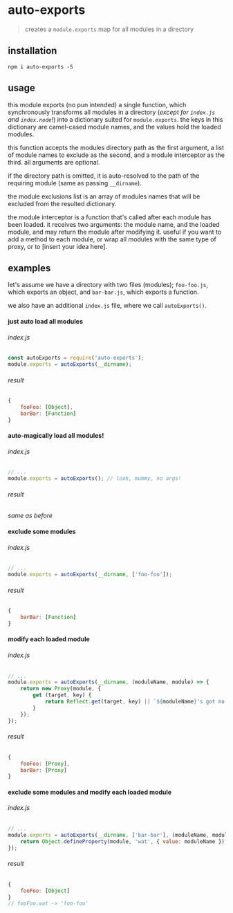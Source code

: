 # auto-exports

> creates a `module.exports` map for all modules in a directory


## installation

```shell
npm i auto-exports -S
```


## usage

this module exports (no pun intended) a single function, which 
synchronously transforms all modules in a directory (*except for 
`index.js` and `index.node`!*) into a dictionary suited for `module.exports`. 
the keys in this dictionary are camel-cased module names, and the values 
hold the loaded modules.

this function accepts the modules directory path as the first argument, 
a list of module names to exclude as the second, and a module interceptor 
as the third. all arguments are optional.

if the directory path is omitted, it is auto-resolved to the path of the 
requiring module (same as passing `__dirname`).

the module exclusions list is an array of modules names that will be 
excluded from the resulted dictionary.

the module interceptor is a function that's called after each module has 
been loaded. it receives two arguments: the module name, and the loaded 
module, and may return the module after modifying it. useful if you want 
to add a method to each module, or wrap all modules with the same type 
of proxy, or to [insert your idea here].


## examples

let's assume we have a directory with two files (modules); `foo-foo.js`, 
which exports an object, and `bar-bar.js`, which exports a function.

we also have an additional `index.js` file, where we call `autoExports()`.


#### just auto load all modules

###### index.js

```javascript
const autoExports = require('auto-exports');
module.exports = autoExports(__dirname);
```

###### result

```javascript
{
    fooFoo: [Object],
    barBar: [Function]
}
```


#### auto-magically load all modules!

###### index.js

```javascript
// ...
module.exports = autoExports(); // look, mummy, no args!
```

###### result

*same as before*


#### exclude some modules

###### index.js

```javascript
// ...
module.exports = autoExports(__dirname, ['foo-foo']);
```

###### result

```javascript
{
    barBar: [Function]
}
```


#### modify each loaded module

###### index.js

```javascript
// ...
module.exports = autoExports(__dirname, (moduleName, module) => {
    return new Proxy(module, {
        get (target, key) {
            return Reflect.get(target, key) || `${moduleName}'s got no ${key}`;
        }
    });
});
```

###### result

```javascript
{
    fooFoo: [Proxy],
    barBar: [Proxy]
}
```


#### exclude some modules and modify each loaded module

###### index.js

```javascript
// ...
module.exports = autoExports(__dirname, ['bar-bar'], (moduleName, module) => {
    return Object.defineProperty(module, 'wat', { value: moduleName });
});
```

###### result

```javascript
{
    fooFoo: [Object]
}
// fooFoo.wat -> 'foo-foo'
```
